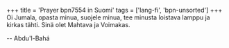 +++
title = 'Prayer bpn7554 in Suomi'
tags = ['lang-fi', 'bpn-unsorted']
+++
Oi Jumala, opasta minua, suojele minua, tee minusta loistava lamppu ja kirkas tähti. Sinä olet Mahtava ja Voimakas.

-- Abdu'l-Bahá
